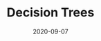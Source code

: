 ---
# ===== Title, summary, and position in the left sidebar =====
linktitle: ""
summary: A non-parametric supervised learning method used for classification and regression.
weight: 500
# =========================================================

# ========== Basic metadata ==========
title: "Decision Trees"
date: 2020-09-07
draft: false
 
authors: 
    - admin
tags: 
    - Machine Learning
    - Decision Tree
categories: 
    - Machine Learning
toc: true # Show table of contents
# ====================================

# ========== Advanced metadata ========== 
profile: false  # Show author profile?
reading_time: true # Show estimated reading time?
share: true  # Show social sharing links?
featured: true
comments: true  # Show comments?
disable_comment: false
commentable: true  # Allow visitors to comment? Supported by the Page, Post, and Book content types.
editable: false  # Allow visitors to edit the page? Supported by the Page, Post, and Book content types.
---